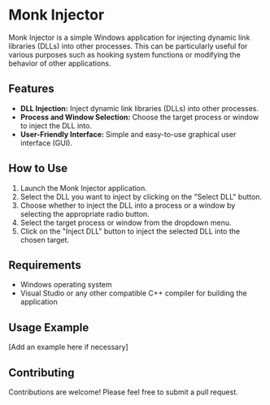 # Monk Injector

Monk Injector is a simple Windows application for injecting dynamic link libraries (DLLs) into other processes. This can be particularly useful for various purposes such as hooking system functions or modifying the behavior of other applications.

## Features

- **DLL Injection:** Inject dynamic link libraries (DLLs) into other processes.
- **Process and Window Selection:** Choose the target process or window to inject the DLL into.
- **User-Friendly Interface:** Simple and easy-to-use graphical user interface (GUI).

## How to Use

1. Launch the Monk Injector application.
2. Select the DLL you want to inject by clicking on the "Select DLL" button.
3. Choose whether to inject the DLL into a process or a window by selecting the appropriate radio button.
4. Select the target process or window from the dropdown menu.
5. Click on the "Inject DLL" button to inject the selected DLL into the chosen target.

## Requirements

- Windows operating system
- Visual Studio or any other compatible C++ compiler for building the application

## Usage Example

[Add an example here if necessary]

## Contributing

Contributions are welcome! Please feel free to submit a pull request.
